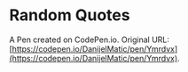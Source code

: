 # Random Quotes

A Pen created on CodePen.io. Original URL: [https://codepen.io/DanijelMatic/pen/Ymrdvx](https://codepen.io/DanijelMatic/pen/Ymrdvx).


